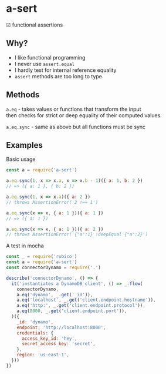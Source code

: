 # a-sert
☑ functional assertions

## Why?
- I like functional programming
- I never use `assert.equal`
- I hardly test for internal reference equality
- `assert` methods are too long to type

## Methods
`a.eq` - takes values or functions that transform the input  
then checks for strict or deep equality of their computed values

`a.eq.sync` - same as above but all functions must be sync

## Examples
Basic usage
```javascript
const a = require('a-sert')

a.eq.sync(1, x => x.a, x => x.b - 1)({ a: 1, b: 2 })
// => ({ a: 1 }, { b: 2 })

a.eq.sync(1, x => x.a)({ a: 2 })
// throws AssertionError('2 !== 1')

a.eq.sync(x => x, { a: 1 })({ a: 1 })
// => ({ a: 1 })

a.eq.sync(x => x, { a: 1 })({ a: 2 })
// throws AssertionError('{"a":1} !deepEqual {"a":2}')
```

A test in mocha
```javascript
const _ = require('rubico')
const a = require('a-sert')
const connectorDynamo = require('.')

describe('connectorDynamo', () => {
  it('instantiates a DynamoDB client', () => _.flow(
    connectorDynamo,
    a.eq('dynamo', _.get('_id')),
    a.eq('localhost', _.get('client.endpoint.hostname')),
    a.eq('http:', _.get('client.endpoint.protocol')),
    a.eq(8000, _.get('client.endpoint.port')),
  )({
    _id: 'dynamo',
    endpoint: 'http://localhost:8000',
    credentials: {
      access_key_id: 'hey',
      secret_access_key: 'secret',
    },
    region: 'us-east-1',
  }))
})
```
